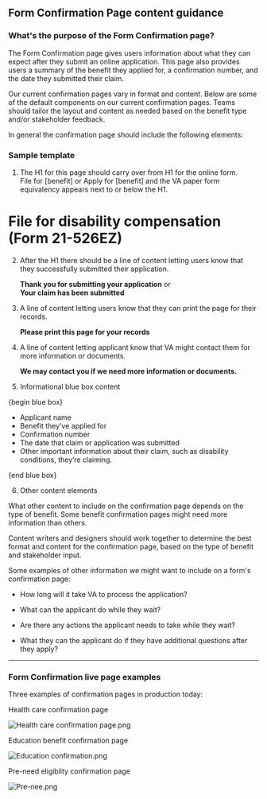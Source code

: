 
## Form Confirmation Page content guidance

### What's the purpose of the Form Confirmation page?

The Form Confirmation page gives users information about what they can expect after they submit an online application. This page also provides users a summary of the benefit they applied for, a confirmation number, and the date they submitted their claim. 

Our current confirmation pages vary in format and content. Below are some of the default components on our current confirmation pages. Teams should tailor the layout and content as needed based on the benefit type and/or stakeholder feedback. 

In general the confirmation page should include the following elements: 

### Sample template 

1. The H1 for this page should carry over from H1 for the online form. <br>
File for [benefit] or Apply for [benefit] and the VA paper form equivalency appears next to or below the H1.<br> 
   
# File for disability compensation (Form 21-526EZ)

2. After the H1 there should be a line of content letting users know that they successfully submitted their application. <br>
  
      **Thank you for submitting your application** or <br>
      **Your claim has been submitted** <br>
   
3. A line of content letting users know that they can print the page for their records. <br>

      **Please print this page for your records**
    

4. A line of content letting applicant know that VA might contact them for more information or documents. <br>
     
     **We may contact you if we need more information or documents.**
     
     
5. Informational blue box content 

{begin blue box}

  - Applicant name
  - Benefit they’ve applied for
  - Confirmation number
  - The date that claim or application was submitted
  - Other important information about their claim, such as disability conditions, they’re claiming. <br>
  
  {end blue box}

6. Other content elements

What other content to include on the confirmation page depends on the type of benefit. Some benefit confirmation pages might need more information than others. 

Content writers and designers should work together to determine the best format and content for the confirmation page, based on the type of benefit and stakeholder input. 

Some examples of other information we might want to include on a form's confirmation page:                                        

- How long will it take VA to process the application? 

- What can the applicant do while they wait? 

- Are there any actions the applicant needs to take while they wait? 

- What they can the applicant do if they have additional questions after they apply? 


------


### Form Confirmation live page examples

Three examples of confirmation pages in production today: 

Health care confirmation page

![Health care confirmation page.png](https://images.zenhubusercontent.com/59b0414bb0222d5de476aa22/18d8b7de-db00-41f9-a497-c5947b9b8dda)


Education benefit confirmation page

![Education confirmation.png](https://images.zenhubusercontent.com/59b0414bb0222d5de476aa22/90ccbd04-aba4-4ca3-9896-e79b8fd07545)


Pre-need eligiblity confirmation page

![Pre-nee.png](https://images.zenhubusercontent.com/59b0414bb0222d5de476aa22/a544359a-f17b-4231-b7d3-8f8d28a31869)




 





